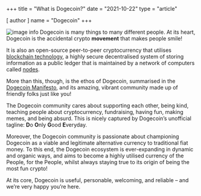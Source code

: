+++
title = "What is Dogecoin?"
date = "2021-10-22"
type = "article"

[ author ]
  name = "Dogecoin"
+++
 
![image info](/assets/images/dogepedia/3.png)
Dogecoin is many things to many different people. At its heart, Dogecoin is the accidental crypto **movement** that makes people smile! 

It is also an open-source peer-to-peer cryptocurrency that utilises [blockchain technology](https://www.dogecoin.com/dogepedia/articles/what-is-a-blockchain), a highly secure decentralised system of storing information as a public ledger that is maintained by a network of computers called [nodes](https://www.dogecoin.com/dogepedia/articles/what-is-a-node). 

More than this, though, is the ethos of Dogecoin, summarised in the [Dogecoin Manifesto](https://dogecoin.org/manifesto/), and its amazing, vibrant community made up of friendly folks just like you!  

The Dogecoin community cares about supporting each other, being kind, teaching people about cryptocurrency, fundraising, having fun, making memes, and being absurd. This is nicely captured by Dogecoin’s unofficial tagline: **D**o **O**nly **G**ood **E**veryday.  

Moreover, the Dogecoin community is passionate about championing Dogecoin as a viable and legitimate alternative currency to traditional fiat money. To this end, the Dogecoin ecosystem is ever-expanding in dynamic and organic ways, and aims to become a highly utilised currency of the People, for the People, whilst always staying true to its origin of being the most fun crypto! 

At its core, Dogecoin is useful, personable, welcoming, and reliable – and we’re very happy you’re here. 

